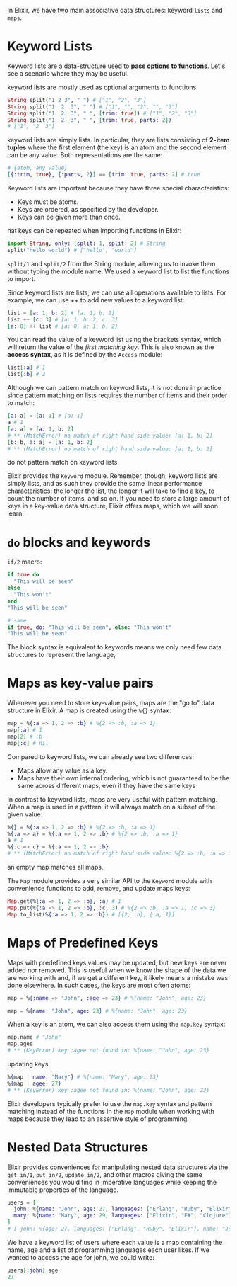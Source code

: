 In Elixir, we have two main associative data structures: keyword `lists` and `maps`.

# Keyword Lists
Keyword lists are a data-structure used to **pass options to functions**. Let's see a scenario where they may be useful.

keyword lists are mostly used as optional arguments to functions.

```elixir
String.split("1 2 3", " ") # ["1", "2", "3"]
String.split("1  2  3", " ") # ["1", "", "2", "", "3"]
String.split("1  2  3", " ", [trim: true]) # ["1", "2", "3"]
String.split("1  2  3", " ", [trim: true, parts: 2])
# ["1", "2  3"]
```

keyword lists are simply lists. In particular, they are lists consisting of **2-item tuples** where the first element (the key) is an atom and the second element can be any value. Both representations are the same:

```elixir
# {atom, any value}
[{:trim, true}, {:parts, 2}] == [trim: true, parts: 2] # true
```

Keyword lists are important because they have three special characteristics:

- Keys must be atoms.
- Keys are ordered, as specified by the developer.
- Keys can be given more than once.

hat keys can be repeated when importing functions in Elixir:

```elixir
import String, only: [split: 1, split: 2] # String
split("hello world") # ["hello", "world"]
```

`split/1` and `split/2` from the String module, allowing us to invoke them without typing the module name. We used a keyword list to list the functions to import.

Since keyword lists are lists, we can use all operations available to lists. For example, we can use ++ to add new values to a keyword list:

```elixir
list = [a: 1, b: 2] # [a: 1, b: 2]
list ++ [c: 3] # [a: 1, b: 2, c: 3]
[a: 0] ++ list # [a: 0, a: 1, b: 2]
```

You can read the value of a keyword list using the brackets syntax, which will return the value of the *first matching key*. This is also known as the **access syntax**, as it is defined by the `Access` module:

```elixir
list[:a] # 1
list[:b] # 2
```

Although we can pattern match on keyword lists, it is not done in practice since pattern matching on lists requires the number of items and their order to match:

```elixir
[a: a] = [a: 1] # [a: 1]
a # 1
[a: a] = [a: 1, b: 2]
# ** (MatchError) no match of right hand side value: [a: 1, b: 2]
[b: b, a: a] = [a: 1, b: 2]
# ** (MatchError) no match of right hand side value: [a: 1, b: 2]
```

do not pattern match on keyword lists.

Elixir provides the `Keyword` module. 
Remember, though, keyword lists are simply lists, and as such they provide the same linear performance characteristics: the longer the list, the longer it will take to find a key, to count the number of items, and so on. If you need to store a large amount of keys in a key-value data structure, Elixir offers maps, which we will soon learn.

# `do` blocks and keywords

`if/2` macro:
```elixir
if true do
  "This will be seen"
else
  "This won't"
end
"This will be seen"

# same
if true, do: "This will be seen", else: "This won't"
"This will be seen"
```

The block syntax is equivalent to keywords means we only need few data structures to represent the language, 

# Maps as key-value pairs
Whenever you need to store key-value pairs, maps are the "go to" data structure in Elixir. A map is created using the `%{}` syntax:

```elixir
map = %{:a => 1, 2 => :b} # %{2 => :b, :a => 1}
map[:a] # 1
map[2] # :b
map[:c] # nil
```

Compared to keyword lists, we can already see two differences:

- Maps allow any value as a key.
- Maps have their own internal ordering, which is not guaranteed to be the same across different maps, even if they have the same keys

In contrast to keyword lists, maps are very useful with pattern matching. When a map is used in a pattern, it will always match on a subset of the given value:

```elixir
%{} = %{:a => 1, 2 => :b} # %{2 => :b, :a => 1}
%{:a => a} = %{:a => 1, 2 => :b} # %{2 => :b, :a => 1}
a # 1
%{:c => c} = %{:a => 1, 2 => :b}
# ** (MatchError) no match of right hand side value: %{2 => :b, :a => 1}
```

an empty map matches all maps.

The `Map` module provides a very similar API to the `Keyword` module with convenience functions to add, remove, and update maps keys:

```elixir
Map.get(%{:a => 1, 2 => :b}, :a) # 1
Map.put(%{:a => 1, 2 => :b}, :c, 3) # %{2 => :b, :a => 1, :c => 3}
Map.to_list(%{:a => 1, 2 => :b}) # [{2, :b}, {:a, 1}]
```

# Maps of Predefined Keys
Maps with predefined keys values may be updated, but new keys are never added nor removed. This is useful when we know the shape of the data we are working with and, if we get a different key, it likely means a mistake was done elsewhere. In such cases, the keys are most often atoms:

```elixir
map = %{:name => "John", :age => 23} # %{name: "John", age: 23}

map = %{name: "John", age: 23} # %{name: "John", age: 23}
```

When a key is an atom, we can also access them using the `map.key` syntax:

```elixir
map.name # "John"
map.agee
# ** (KeyError) key :agee not found in: %{name: "John", age: 23}
```

updating keys
```elixir
%{map | name: "Mary"} # %{name: "Mary", age: 23}
%{map | agee: 27}
# ** (KeyError) key :agee not found in: %{name: "John", age: 23}
```

Elixir developers typically prefer to use the `map.key` syntax and pattern matching instead of the functions in the `Map` module when working with maps because they lead to an assertive style of programming.

# Nested Data Structures
 Elixir provides conveniences for manipulating nested data structures via the `get_in/1`, `put_in/2`, `update_in/2`, and other macros giving the same conveniences you would find in imperative languages while keeping the immutable properties of the language.

```elixir
users = [
  john: %{name: "John", age: 27, languages: ["Erlang", "Ruby", "Elixir"]},
  mary: %{name: "Mary", age: 29, languages: ["Elixir", "F#", "Clojure"]}
]
# [ john: %{age: 27, languages: ["Erlang", "Ruby", "Elixir"], name: "John"}, mary: %{age: 29, languages: ["Elixir", "F#", "Clojure"], name: "Mary"} ]
```

We have a keyword list of users where each value is a map containing the name, age and a list of programming languages each user likes. If we wanted to access the age for john, we could write:

```elixir
users[:john].age
27
```